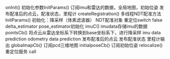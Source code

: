 onInit()    初始化参数InitParams()
            订阅imu和雷达的数据，全局地图，初始位姿
            发布配准后的点云，配准状态，里程计
createRegistration()
            多线程NDT配准方法           
InitParams()
            初始化：降采样（体素滤波器）  NDT配准对象   重定位switch false     delta_estimator  pose_estimator初始化 
imuC()      imudata存储imu的数据
pointsCb()  将点云从雷达坐标系下转换到base坐标系下，进行降采样   imu data prediction     odometry data prediction
            发布配准后的点云   发布配准状态  里程计输出
globalmapCb()     订阅pcd三维地图
initialposeCb()   订阅初始位姿
relocalize()      重定位服务 call
